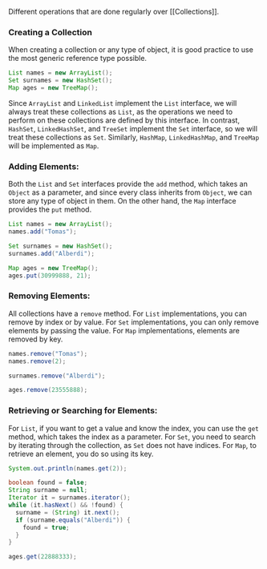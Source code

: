 Different operations that are done regularly over [[Collections]].
### Creating a Collection
When creating a collection or any type of object, it is good practice to use the most generic reference type possible.
```java
List names = new ArrayList();
Set surnames = new HashSet();
Map ages = new TreeMap();
```
Since `ArrayList` and `LinkedList` implement the `List` interface, we will always treat these collections as `List`, as the operations we need to perform on these collections are defined by this interface. In contrast, `HashSet`, `LinkedHashSet`, and `TreeSet` implement the `Set` interface, so we will treat these collections as `Set`. Similarly, `HashMap`, `LinkedHashMap`, and `TreeMap` will be implemented as `Map`.
### Adding Elements:
Both the `List` and `Set` interfaces provide the `add` method, which takes an `Object` as a parameter, and since every class inherits from `Object`, we can store any type of object in them. On the other hand, the `Map` interface provides the `put` method.
```java
List names = new ArrayList();
names.add("Tomas");

Set surnames = new HashSet();
surnames.add("Alberdi");

Map ages = new TreeMap();
ages.put(30999888, 21);
```
### Removing Elements:
All collections have a `remove` method. For `List` implementations, you can remove by index or by value. For `Set` implementations, you can only remove elements by passing the value. For `Map` implementations, elements are removed by key.
```java
names.remove("Tomas");
names.remove(2);

surnames.remove("Alberdi");

ages.remove(23555888);
```
### Retrieving or Searching for Elements:
For `List`, if you want to get a value and know the index, you can use the `get` method, which takes the index as a parameter. For `Set`, you need to search by iterating through the collection, as `Set` does not have indices. For `Map`, to retrieve an element, you do so using its key.
```java
System.out.println(names.get(2));

boolean found = false;
String surname = null;
Iterator it = surnames.iterator();
while (it.hasNext() && !found) {
  surname = (String) it.next();
  if (surname.equals("Alberdi")) {
    found = true;
  }
}

ages.get(22888333);
```